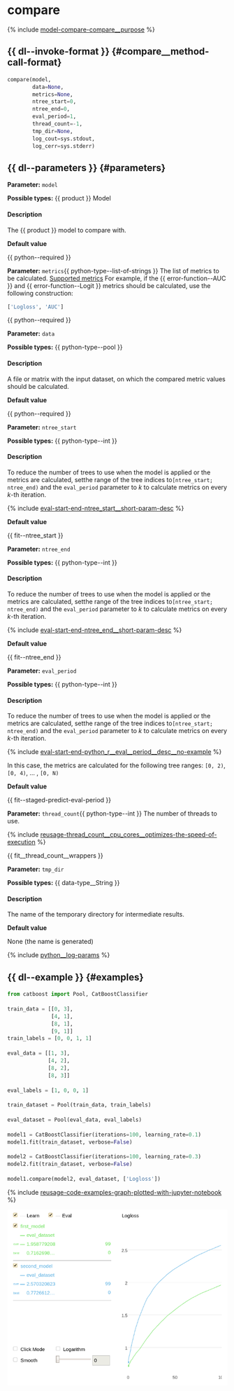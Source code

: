 # compare

{% include [model-compare-compare__purpose](../_includes/work_src/reusage-python/compare__purpose.md) %}


## {{ dl--invoke-format }} {#compare__method-call-format}

```python
compare(model,
        data=None,
        metrics=None,
        ntree_start=0,
        ntree_end=0,
        eval_period=1,
        thread_count=-1,
        tmp_dir=None,
        log_cout=sys.stdout,
        log_cerr=sys.stderr)
```

## {{ dl--parameters }} {#parameters}
**Parameter:** `model`

**Possible types:** {{ product }} Model

#### Description


The {{ product }} model to compare with.


**Default value**

 {{ python--required }}

**Parameter:** `metrics`{{ python-type--list-of-strings }}
The list of metrics to be calculated.
[Supported metrics](../references/custom-metric__supported-metrics.md)
For example, if the {{ error-function--AUC }} and {{ error-function--Logit }} metrics should be calculated, use the following construction:

```python
['Logloss', 'AUC']
```
{{ python--required }}

**Parameter:** `data`

**Possible types:** {{ python-type--pool }}

#### Description

 A file or matrix with the input dataset, on which the compared metric values should be calculated.

**Default value**

 {{ python--required }}

**Parameter:** `ntree_start`

**Possible types:** {{ python-type--int }}

#### Description


To reduce the number of trees to use when the model is applied or the metrics are calculated, setthe range of the tree indices to`[ntree_start; ntree_end)` and the `eval_period` parameter to _k_ to calculate metrics on every _k_-th iteration.

{% include [eval-start-end-ntree_start__short-param-desc](../_includes/work_src/reusage-common-phrases/ntree_start__short-param-desc.md) %}



**Default value**

 {{ fit--ntree_start }}

**Parameter:** `ntree_end`

**Possible types:** {{ python-type--int }}

#### Description


To reduce the number of trees to use when the model is applied or the metrics are calculated, setthe range of the tree indices to`[ntree_start; ntree_end)` and the `eval_period` parameter to _k_ to calculate metrics on every _k_-th iteration.

{% include [eval-start-end-ntree_end__short-param-desc](../_includes/work_src/reusage-common-phrases/ntree_end__short-param-desc.md) %}



**Default value**

 {{ fit--ntree_end }}

**Parameter:** `eval_period`

**Possible types:** {{ python-type--int }}

#### Description


To reduce the number of trees to use when the model is applied or the metrics are calculated, setthe range of the tree indices to`[ntree_start; ntree_end)` and the `eval_period` parameter to _k_ to calculate metrics on every _k_-th iteration.

{% include [eval-start-end-python_r__eval__period__desc__no-example](../_includes/work_src/reusage-common-phrases/python_r__eval__period__desc__no-example.md) %}


In this case, the metrics are calculated for the following tree ranges: `[0, 2)`, `[0, 4)`, ... , `[0, N)`


**Default value**

 {{ fit--staged-predict-eval-period }}

**Parameter:** `thread_count`{{ python-type--int }}
The number of threads to use.

{% include [reusage-thread_count__cpu_cores__optimizes-the-speed-of-execution](../_includes/work_src/reusage/thread_count__cpu_cores__optimizes-the-speed-of-execution.md) %}

{{ fit__thread_count__wrappers }}

**Parameter:** `tmp_dir`

**Possible types:** {{ data-type__String }}

#### Description

 The name of the temporary directory for intermediate results.

**Default value**

 None (the name is generated)

{% include [python__log-params](../_includes/work_src/reusage-python/python__log-params.md) %}


## {{ dl--example }} {#examples}

```python
from catboost import Pool, CatBoostClassifier

train_data = [[0, 3],
              [4, 1],
              [8, 1],
              [9, 1]]
train_labels = [0, 0, 1, 1]

eval_data = [[1, 3],
             [4, 2],
             [8, 2],
             [8, 3]]

eval_labels = [1, 0, 0, 1]

train_dataset = Pool(train_data, train_labels)

eval_dataset = Pool(eval_data, eval_labels)

model1 = CatBoostClassifier(iterations=100, learning_rate=0.1)
model1.fit(train_dataset, verbose=False)

model2 = CatBoostClassifier(iterations=100, learning_rate=0.3)
model2.fit(train_dataset, verbose=False)

model1.compare(model2, eval_dataset, ['Logloss'])

```

{% include [reusage-code-examples-graph-plotted-with-jupyter-notebook](../_includes/work_src/reusage-code-examples/graph-plotted-with-jupyter-notebook.md) %}

![](../images/interface__visualization-tools__jupyter__comparemodel__catboostclassifier.png)
